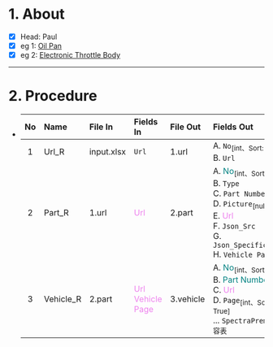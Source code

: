 # 1. About

- [x] Head: Paul
- [x] eg 1: [Oil Pan](https://ecat.spectrapremium.com/en/parts?line=oil_pans&universal=0&hide-exclusives-canadian-market=0&sort=part-number&limit=50)
- [x] eg 2: [Electronic Throttle Body](https://ecat.spectrapremium.com/en/parts?line=electronic_throttle_bodies&year=&make=&model=&submodel=&universal=0&hide-exclusives-canadian-market=0&sort=part-number&limit=100)

- - -

# 2. Procedure

- |No|Name|File In|Fields In|File Out|Fields Out|
  |:-:|:-|:-|:-|:-|:-|
  |1|Url_R|input.xlsx|`Url`|1.url|A. `No`<sub>[int、Sort: True]</sub><br />B. `Url`|
  |2|Part_R|1.url|<span style="color: violet;">Url</span>|2.part|A. <span style="color: teal;">No</span><sub>[int、Sort: True]</sub><br />B. `Type`<br />C. `Part Number`<br />D. `Picture`<sub>[null]</sub><br />E. <span style="color: violet;">Url</span><br />F. `Json_Src`<br />G. `Json_Specification`<br />H. `Vehicle Page`|
  |3|Vehicle_R|2.part|<span style="color: violet;">Url</span><br /><span style="color: violet;">Vehicle Page</span>|3.vehicle|A. <span style="color: teal;">No</span><sub>[int、Sort: True]</sub><br />B. <span style="color: teal;">Part Number</span><br />C. <span style="color: violet;">Url</span><br />D. `Page`<sub>[int、Sort: True]</sub><br />... `SpectraPremium兼容表`|

